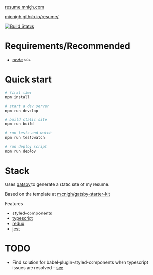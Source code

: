 [resume.mnigh.com](http://resume.mnigh.com)

[micnigh.github.io/resume/](https://micnigh.github.io/resume/)

[![Build Status](https://travis-ci.org/micnigh/resume.svg?branch=master)](https://travis-ci.org/micnigh/resume)

# Requirements/Recommended

 - [node] `v8+`

# Quick start

```bash
# first time
npm install

# start a dev server
npm run develop

# build static site
npm run build

# run tests and watch
npm run test:watch

# run deploy script
npm run deploy

```

# Stack

Uses [gatsby] to generate a static site of my resume.

Based on the template at [micnigh/gatsby-starter-kit]

Features

 - [styled-components]
 - [typescript]
 - [redux]
 - [jest]

# TODO

 - Find solution for babel-plugin-styled-components when typescript issues are resolved - [see](https://github.com/styled-components/babel-plugin-styled-components/issues/41#issuecomment-310201410)



[node]: http://nodejs.org/en/
[gatsby]: http://gatsbyjs.org
[styled-components]: http://styled-components.com
[typescript]: http://typescriptlang.org
[redux]: http://redux.js.org
[jest]: http://facebook.github.io/jest
[gatsby-start-default]: http://github.com/gatsbyjs/gatsby-starter-default
[micnigh/gatsby-starter-kit]: https://github.com/micnigh/gatsby-starter-kit